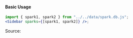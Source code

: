 #### Basic Usage

```jsx
import { spark1, spark2 } from "../../data/spark.db.js";
<Sidebar sparks={[spark1, spark2]} />;
```

Source:

```js { "file": "./Sidebar.js" }
```
